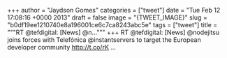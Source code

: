 
+++
author = "Jaydson Gomes"
categories = ["tweet"]
date = "Tue Feb 12 17:08:16 +0000 2013"
draft = false
image = "{TWEET_IMAGE}"
slug = "b0df19ee1210740e8a196001ce6c7ca8243abc5e"
tags = ["tweet"]
title = """RT @tefdigital: [News] @n..."""
+++
RT @tefdigital: [News] @nodejitsu joins forces with Telefónica @instantservers to target the European developer community http://t.co/rK ...
